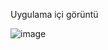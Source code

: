 Uygulama içi görüntü 

![image](https://github.com/user-attachments/assets/296c9bf6-91d4-4d0f-8cfc-f00ba65bd5f8)
